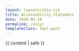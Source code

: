 ```yaml
---
layout: layouts/a11y.njk
title: Accessibility Statement
date: 2020-04-10
permalink: /a11y/
templateClass: tmpl-post
---
```


{{ content | safe }}